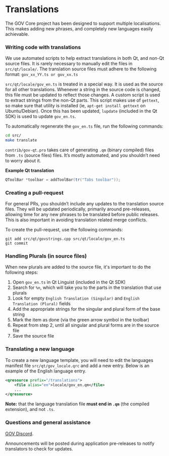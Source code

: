 Translations
============

The GOV Core project has been designed to support multiple localisations. This makes adding new phrases, and completely new languages easily achievable.

### Writing code with translations
We use automated scripts to help extract translations in both Qt, and non-Qt source files. It is rarely necessary to manually edit the files in `src/qt/locale/`. The translation source files must adhere to the following format:
`gov_xx_YY.ts or gov_xx.ts`

`src/qt/locale/gov_en.ts` is treated in a special way. It is used as the source for all other translations. Whenever a string in the source code is changed, this file must be updated to reflect those changes. A custom script is used to extract strings from the non-Qt parts. This script makes use of `gettext`, so make sure that utility is installed (ie, `apt-get install gettext` on Ubuntu/Debian). Once this has been updated, `lupdate` (included in the Qt SDK) is used to update `gov_en.ts`.

To automatically regenerate the `gov_en.ts` file, run the following commands:
```sh
cd src/
make translate
```

`contrib/gov-qt.pro` takes care of generating `.qm` (binary compiled) files from `.ts` (source files) files. It’s mostly automated, and you shouldn’t need to worry about it.

**Example Qt translation**
```cpp
QToolBar *toolbar = addToolBar(tr("Tabs toolbar"));
```

### Creating a pull-request
For general PRs, you shouldn’t include any updates to the translation source files. They will be updated periodically, primarily around pre-releases, allowing time for any new phrases to be translated before public releases. This is also important in avoiding translation related merge conflicts.

To create the pull-request, use the following commands:
```
git add src/qt/govstrings.cpp src/qt/locale/gov_en.ts
git commit
```

### Handling Plurals (in source files)
When new plurals are added to the source file, it's important to do the following steps:

1. Open `gov_en.ts` in Qt Linguist (included in the Qt SDK)
2. Search for `%n`, which will take you to the parts in the translation that use plurals
3. Look for empty `English Translation (Singular)` and `English Translation (Plural)` fields
4. Add the appropriate strings for the singular and plural form of the base string
5. Mark the item as done (via the green arrow symbol in the toolbar)
6. Repeat from step 2, until all singular and plural forms are in the source file
7. Save the source file

### Translating a new language
To create a new language template, you will need to edit the languages manifest file `src/qt/gov_locale.qrc` and add a new entry. Below is an example of the English language entry.

```xml
<qresource prefix="/translations">
    <file alias="en">locale/gov_en.qm</file>
    ...
</qresource>
```

**Note:** that the language translation file **must end in `.qm`** (the compiled extension), and not `.ts`.

### Questions and general assistance
[GOV Discord](https://discord.savebitcoin.io).

Announcements will be posted during application pre-releases to notify translators to check for updates.
